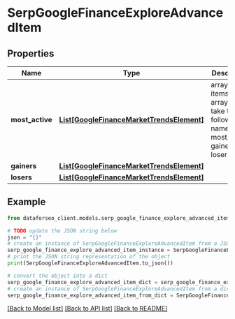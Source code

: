 # SerpGoogleFinanceExploreAdvancedItem


## Properties

Name | Type | Description | Notes
------------ | ------------- | ------------- | -------------
**most_active** | [**List[GoogleFinanceMarketTrendsElement]**](GoogleFinanceMarketTrendsElement.md) | array of items this array can take the following names: most_active, gainers, losers | [optional] 
**gainers** | [**List[GoogleFinanceMarketTrendsElement]**](GoogleFinanceMarketTrendsElement.md) |  | [optional] 
**losers** | [**List[GoogleFinanceMarketTrendsElement]**](GoogleFinanceMarketTrendsElement.md) |  | [optional] 

## Example

```python
from dataforseo_client.models.serp_google_finance_explore_advanced_item import SerpGoogleFinanceExploreAdvancedItem

# TODO update the JSON string below
json = "{}"
# create an instance of SerpGoogleFinanceExploreAdvancedItem from a JSON string
serp_google_finance_explore_advanced_item_instance = SerpGoogleFinanceExploreAdvancedItem.from_json(json)
# print the JSON string representation of the object
print(SerpGoogleFinanceExploreAdvancedItem.to_json())

# convert the object into a dict
serp_google_finance_explore_advanced_item_dict = serp_google_finance_explore_advanced_item_instance.to_dict()
# create an instance of SerpGoogleFinanceExploreAdvancedItem from a dict
serp_google_finance_explore_advanced_item_from_dict = SerpGoogleFinanceExploreAdvancedItem.from_dict(serp_google_finance_explore_advanced_item_dict)
```
[[Back to Model list]](../README.md#documentation-for-models) [[Back to API list]](../README.md#documentation-for-api-endpoints) [[Back to README]](../README.md)


